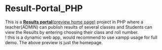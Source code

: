 # Result-Portal_PHP
This is a [<b>Results portal</b>(preview home page)](https://ary-an7.github.io/Result-Portal_PHP) project in PHP where a teacher(ADMIN) can publish results of several classes and Students can view the Results by entering choosing their class and roll number.<br>
! this is a dynamic web app, would recommend to use xampp usage for full demo. The above preview is just the homepage.
